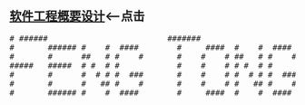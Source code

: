 <h2><a href="http://ftft1885.github.com/stock">软件工程概要设计</a><--点击</h2>
<pre>
# ######                         #######
#       ###### #    #  ####        #     ####  #    #  ####
#       #      ##   # #    #       #    #    # ##   # #    #
#####   #####  # #  # #            #    #    # # #  # #
#       #      #  # # #  ###       #    #    # #  # # #  ###
#       #      #   ## #    #       #    #    # #   ## #    #
#       ###### #    #  ####        #     ####  #    #  ####
</pre>


